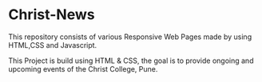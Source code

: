 # Christ-News

This repository consists of various Responsive Web Pages made by using HTML,CSS and Javascript.

This Project is build using HTML & CSS, the goal is to provide ongoing and upcoming events of the Christ College, Pune.
